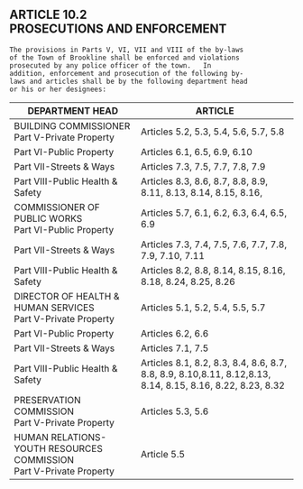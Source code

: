 ## ARTICLE 10.2<br/>PROSECUTIONS AND ENFORCEMENT

```
The provisions in Parts V, VI, VII and VIII of the by-laws
of the Town of Brookline shall be enforced and violations
prosecuted by any police officer of the town.   In
addition, enforcement and prosecution of the following by-
laws and articles shall be by the following department head
or his or her designees:
```

| DEPARTMENT HEAD                                                        | ARTICLE                                                                                                   |
|------------------------------------------------------------------------|-----------------------------------------------------------------------------------------------------------|
| BUILDING COMMISSIONER<br/>Part V-Private Property                      | Articles 5.2, 5.3, 5.4, 5.6, 5.7, 5.8                                                                     |
| Part VI-Public Property                                                | Articles 6.1, 6.5, 6.9, 6.10                                                                              |
| Part VII-Streets & Ways                                                | Articles 7.3, 7.5, 7.7, 7.8, 7.9                                                                          |
| Part VIII-Public Health & Safety                                       | Articles 8.3, 8.6, 8.7, 8.8, 8.9, 8.11, 8.13, 8.14, 8.15, 8.16,                                           |
| COMMISSIONER OF PUBLIC WORKS<br/>Part VI-Public Property               | Articles 5.7, 6.1, 6.2, 6.3, 6.4, 6.5, 6.9                                                                |
| Part VII-Streets & Ways                                                | Articles 7.3, 7.4, 7.5, 7.6, 7.7, 7.8, 7.9, 7.10, 7.11                                                    |
| Part VIII-Public Health & Safety                                       | Articles 8.2, 8.8, 8.14, 8.15, 8.16, 8.18, 8.24, 8.25, 8.26                                               |
| DIRECTOR OF HEALTH & HUMAN SERVICES<br/>Part V-Private Property        | Articles 5.1, 5.2, 5.4, 5.5, 5.7                                                                          |
| Part VI-Public Property                                                | Articles 6.2, 6.6                                                                                         |
| Part VII-Streets & Ways                                                | Articles 7.1, 7.5                                                                                         | 
| Part VIII-Public Health & Safety                                       | Articles 8.1, 8.2, 8.3, 8.4, 8.6, 8.7, 8.8, 8.9, 8.10,8.11, 8.12,8.13, 8.14, 8.15, 8.16, 8.22, 8.23, 8.32 |
| PRESERVATION COMMISSION<br/>Part V-Private Property                    | Articles 5.3, 5.6                                                                                         |
| HUMAN RELATIONS-YOUTH RESOURCES COMMISSION<br/>Part V-Private Property | Article  5.5                                                                                              |
